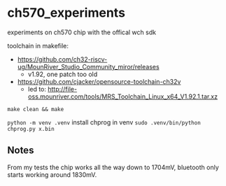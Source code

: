 # ch570_experiments

experiments on ch570 chip with the offical wch sdk

toolchain in makefile:
- https://github.com/ch32-riscv-ug/MounRiver_Studio_Community_miror/releases
    - v1.92, one patch too old
- https://github.com/cjacker/opensource-toolchain-ch32v
    - led to: http://file-oss.mounriver.com/tools/MRS_Toolchain_Linux_x64_V1.92.1.tar.xz


`make clean && make`

`python -m venv .venv`
install chprog in venv
`sudo .venv/bin/python chprog.py x.bin`



## Notes
From my tests the chip works all the way down to 1704mV, bluetooth only starts working around 1830mV.